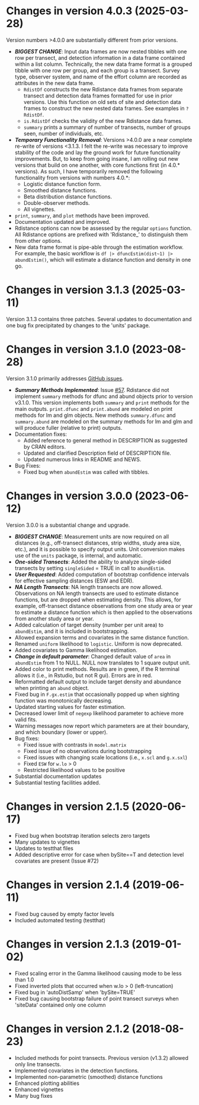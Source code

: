 Changes in version 4.0.3 (2025-03-28)
==============
Version numbers >4.0.0 are substantially different from prior versions. 

* ***BIGGEST CHANGE***: Input data frames are now nested tibbles with one 
row per transect, 
and detection information in a data frame contained within a list column. 
Technically, the new data frame format is a grouped tibble with one row 
per group, and each group is a transect. 
Survey type, observer system, and name of the effort column are recorded 
as attributes in the new data frame. 
  + `RdistDf` constructs the new Rdistance data frames from separate 
     transect and detection data frames formatted for use in prior versions.
     Use this function on old sets of site and detection data frames to 
     construct the new nested data frames.  See examples in `?RdistDf`.
  + `is.RdistDf` checks the validity of the new Rdistance data frames.  
  + `summary` prints a summary of number of transects, number of groups seen, 
     number of individuals, etc. 
* ***Temporary Functionality Removal***: Versions >4.0.0 are a near 
complete re-write of versions <3.1.3.  I felt the re-write was necessary to 
improve stability of the code and lay the ground work for future functionality
improvements. But, to keep from going insane, I am rolling out new versions 
that build on one another, with core functions first (in 
4.0.* versions). As such, I have temporarily removed the following functionality
from versions with numbers 4.0.*:
  + Logistic distance function form.
  + Smoothed distance functions.
  + Beta distribution distance functions.
  + Double-observer methods. 
  + All vignettes.
* `print`, `summary`, and `plot` methods have been improved.
* Documentation updated and improved.
* Rdistance options can now be assessed by the regular `options` function.
  All Rdistance options are prefixed with 'Rdistance_' to distinguish them 
  from other options.
* New data frame format is pipe-able through the estimation workflow.  For
  example, the basic workflow is `df |> dfuncEstim(dist~1) |> abundEstim()`, 
  which will estimate a distance function and density in one go.




Changes in version 3.1.3 (2025-03-11)
==============
Version 3.1.3 contains three patches.  Several updates to 
documentation and one bug fix precipitated
by changes to the 'units' package. 

Changes in version 3.1.0 (2023-08-28)
==============
Version 3.1.0 primarily addresses [GitHub issues](https://github.com/tmcd82070/Rdistance/issues).

* ***Summary Methods Implemented***: Issue [#57](https://github.com/tmcd82070/Rdistance/issues/57).  Rdistance did not implement `summary` methods for dfunc and abund objects prior to version v3.1.0. This version implements both `summary` and `print` methods for the main outputs.  `print.dfunc` and `print.abund` are modeled on print methods for lm and glm objects.  New methods `summary.dfunc` and `summary.abund` are modeled on the summary methods for lm and glm and will produce fuller (relative to print) outputs. 
* Documentation fixes:
  + Added reference to general method in DESCRIPTION as suggested by CRAN editors.
  + Updated and clarified Description field of DESCRIPTION file.
  + Updated numerous links in README and NEWS.
* Bug Fixes:
  + Fixed bug when `abundEstim` was called with tibbles. 



Changes in version 3.0.0 (2023-06-12)
==============
Version 3.0.0 is a substantial change and upgrade. 

* ***BIGGEST CHANGE***: Measurement units are now required on all distances
(e.g., off-transect distances, strip widths, study area size, etc.),
and it is possible to specify output units.
Unit conversion makes use of the `units` package, is internal, and automatic. 
* ***One-sided Transects***: Added the ability to analyze single-sided transects 
by setting `singleSided` = TRUE in call to `abundEstim`. 
* ***User Requested***: Added computation of bootstrap confidence intervals 
for effective sampling distances (ESW and EDR). 
* ***NA Length Transects***: NA length transects are now allowed. Observations 
on NA length transects are used to estimate distance functions, but are dropped
when estimating density.  This allows, for example, off-transect distance observations
from one study area or year to estimate a distance function which is then applied 
to the observations from another study area or year. 
* Added calculation of target density (number per unit area) 
to `abundEstim`, and it is included in bootstrapping.
* Allowed expansion terms and covariates in the same distance function.
* Renamed `uniform` likelihood to `logistic`. Uniform is now deprecated.
* Added covariates to Gamma likelihood estimation.
* ***Change in default parameter***: Changed default value of `area` in
`abundEstim` from 1 to NULL. NULL now translates to 1 square output 
unit.  
* Added color to print methods.  Results are in green, if the R terminal 
allows it (i.e., in Rstudio, but not R gui).  Errors are in red.
* Reformatted default output to include target density and abundance when 
printing an `abund` object.
* Fixed bug in `F.gx.estim` that occasionally popped up when sighting 
function was monotonically decreasing.
* Updated starting values for faster estimation.
* Decreased lower limit of `negexp` likelihood parameter to achieve more valid
fits. 
* Warning messages now report which parameters are at their boundary, 
and which boundary (lower or upper).
* Bug fixes:
  + Fixed issue with contrasts in `model.matrix`
  + Fixed issue of no observations during bootstrapping
  + Fixed issues with changing scale locations (i.e., `x.scl` and `g.x.sxl`)
  + Fixed `ESW` for `w.lo` > 0
  + Restricted likelihood values to be positive
* Substantial documentation updates
* Substantial testing facilities added. 


Changes in version 2.1.5 (2020-06-17)
==============
* Fixed bug when bootstrap iteration selects zero targets 
* Many updates to vignettes
* Updates to testthat files
* Added descriptive error for case when bySite==T and detection level covariates are present (Issue #72)

Changes in version 2.1.4 (2019-06-11)
==============
* Fixed bug caused by empty factor levels
* Included automated testing (testthat)

Changes in version 2.1.3 (2019-01-02)
==============
* Fixed scaling error in the Gamma likelihood causing mode to be less than 1.0
* Fixed inverted plots that occurred when w.lo > 0 (left-truncation)
* Fixed bug in 'autoDistSamp' when 'bySite=TRUE'
* Fixed bug causing bootstrap failure of point transect surveys when 'siteData' contained only one column


Changes in version 2.1.2 (2018-08-23)
==============
* Included methods for point transects. Previous version (v1.3.2) allowed only line transects.
* Implemented covariates in the detection functions.
* Implemented non-parametric (smoothed) distance functions
* Enhanced plotting abilities
* Enhanced vignettes
* Many bug fixes
